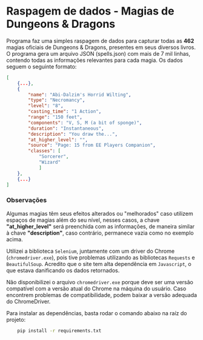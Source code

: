 # Raspagem de dados - Magias de Dungeons & Dragons

Programa faz uma simples raspagem de dados para capturar todas as **462** magias oficiais de Dungeons & Dragons, presentes em seus diversos livros.
O programa gera um arquivo JSON (spells.json) com mais de 7 mil linhas, contendo todas as informações relevantes para cada magia.
Os dados seguem o seguinte formato:

```json
[
    {...},
    {
        "name": "Abi-Dalzim's Horrid Wilting",
        "type": "Necromancy",
        "level": "8",
        "casting_time": "1 Action",
        "range": "150 feet",
        "components": "V, S, M (a bit of sponge)",
        "duration": "Instantaneous",
        "description": "You draw the...",
        "at_higher_level": "",
        "source": "Page: 15 from EE Players Companion",
        "classes": [
            "Sorcerer",
            "Wizard"
            ]
    },
    {...}
]
```

### Observações

Algumas magias têm seus efeitos alterados ou "melhorados" caso utilizem espaços de magias além do seu nível, nesses casos, a chave **"at_higher_level"** será preenchida com as informações, de maneira similar à chave **"description"**, caso contrário, permanece vazia como no exemplo acima.

Utilizei a biblioteca `Selenium`, juntamente com um driver do Chrome (`chromedriver.exe`), pois tive problemas utilizando as bibliotecas `Requests` e `BeautifulSoup`. Acredito que o site tem alta dependência em `Javascript`, o que estava danificando os dados retornados.

Não disponibilizei o arquivo `chromedriver.exe` porque deve ser uma versão compatível com a versão atual do Chrome na máquina do usuário. Caso encontrem problemas de compatibilidade, podem baixar a versão adequada do ChromeDriver.

Para instalar as dependências, basta rodar o comando abaixo na raíz do projeto:
```bash
    pip install -r requirements.txt
```
